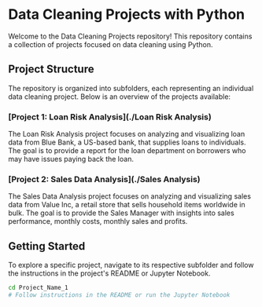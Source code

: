 # Data Cleaning Projects with Python

Welcome to the Data Cleaning Projects repository! This repository contains a collection of projects focused on data cleaning using Python.

## Project Structure

The repository is organized into subfolders, each representing an individual data cleaning project. Below is an overview of the projects available:

### [Project 1: Loan Risk Analysis](./Loan Risk Analysis)
The Loan Risk Analysis project focuses on analyzing and visualizing loan data from Blue Bank, a US-based bank, that supplies loans to individuals. The goal is to provide a report for the loan department on borrowers who may have issues paying back the loan.

### [Project 2: Sales Data Analysis](./Sales Analysis)
The Sales Data Analysis project focuses on analyzing and visualizing sales data from Value Inc, a retail store that sells household items worldwide in bulk. The goal is to provide the Sales Manager with insights into sales performance, monthly costs, monthly sales and profits.

## Getting Started

To explore a specific project, navigate to its respective subfolder and follow the instructions in the project's README or Jupyter Notebook.

```bash
cd Project_Name_1
# Follow instructions in the README or run the Jupyter Notebook
